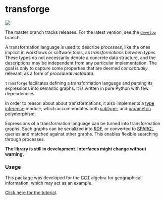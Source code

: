 # transforge

[![](https://img.shields.io/pypi/v/transforge)](https://pypi.org/project/transforge/)

The master branch tracks releases. For the latest version, see the 
[`develop`][dev] branch.

A transformation language is used to describe *processes*, like the ones 
implicit in workflows or software tools, as *transformations between 
types*. These types do not necessarily denote a concrete data structure, 
and the descriptions may be independent from any particular 
implementation. The goal is only to capture some properties that are 
deemed *conceptually* relevant, as a form of *procedural metadata*.

`transforge` facilitates defining a transformation language and parsing 
its expressions into semantic graphs. It is written in pure Python with 
few dependencies.

In order to reason about about transformations, it also implements a 
[type inference](https://en.wikipedia.org/wiki/Type_inference) module, 
which accommodates both 
[subtype-](https://en.wikipedia.org/wiki/Subtyping) and 
[parametric](https://en.wikipedia.org/wiki/Parametric_polymorphism) 
polymorphism.

Expressions of a transformation language can be turned into 
transformation graphs. Such graphs can be serialized into 
[RDF](https://en.wikipedia.org/wiki/Resource_Description_Framework), or 
converted to [SPARQL](https://en.wikipedia.org/wiki/SPARQL) queries and 
matched against other graphs. This enables flexible searching through 
processes.

**The library is still in development. Interfaces might change without 
warning.**


### Usage

This package was developed for the [CCT](https://github.com/quangis/cct) 
algebra for geographical information, which may act as an example.

[Click here for the tutorial][tut].

[tut]: https://github.com/quangis/transforge/blob/develop/docs/tutorial.md
[dev]: https://github.com/quangis/transforge/tree/develop
